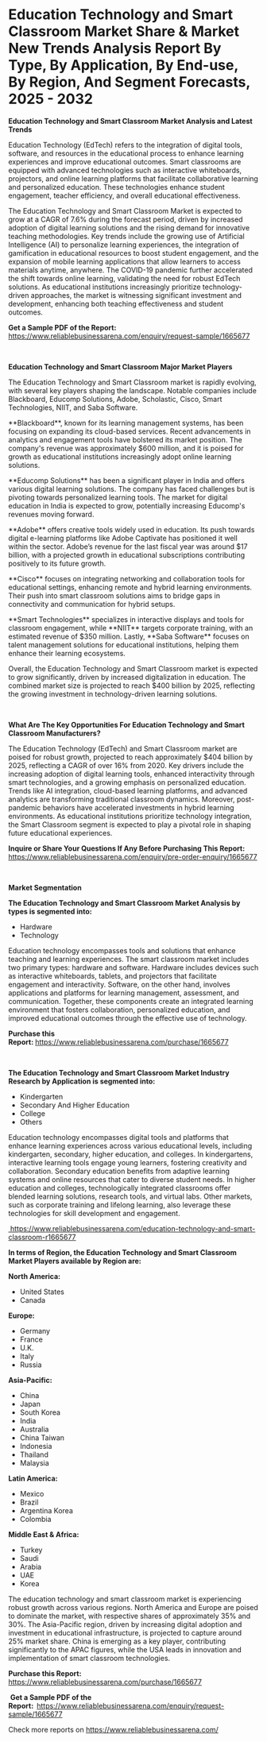 <p><h1>Education Technology and Smart Classroom Market Share & Market New Trends Analysis Report By Type, By Application, By End-use, By Region, And Segment Forecasts, 2025 - 2032</h1></p><p><strong>Education Technology and Smart Classroom Market Analysis and Latest Trends</strong></p>
<p><p>Education Technology (EdTech) refers to the integration of digital tools, software, and resources in the educational process to enhance learning experiences and improve educational outcomes. Smart classrooms are equipped with advanced technologies such as interactive whiteboards, projectors, and online learning platforms that facilitate collaborative learning and personalized education. These technologies enhance student engagement, teacher efficiency, and overall educational effectiveness.</p><p>The Education Technology and Smart Classroom Market is expected to grow at a CAGR of 7.6% during the forecast period, driven by increased adoption of digital learning solutions and the rising demand for innovative teaching methodologies. Key trends include the growing use of Artificial Intelligence (AI) to personalize learning experiences, the integration of gamification in educational resources to boost student engagement, and the expansion of mobile learning applications that allow learners to access materials anytime, anywhere. The COVID-19 pandemic further accelerated the shift towards online learning, validating the need for robust EdTech solutions. As educational institutions increasingly prioritize technology-driven approaches, the market is witnessing significant investment and development, enhancing both teaching effectiveness and student outcomes.</p></p>
<p><strong>Get a Sample PDF of the Report:&nbsp;</strong> <a href="https://www.reliablebusinessarena.com/enquiry/request-sample/1665677?utm_campaign=2947&utm_medium=2&utm_source=Github&utm_content=ia&utm_term=11032025&utm_id=education-technology-and-smart-classroom">https://www.reliablebusinessarena.com/enquiry/request-sample/1665677</a></p>
<p>&nbsp;</p>
<p><strong>Education Technology and Smart Classroom Major Market Players</strong></p>
<p><p>The Education Technology and Smart Classroom market is rapidly evolving, with several key players shaping the landscape. Notable companies include Blackboard, Educomp Solutions, Adobe, Scholastic, Cisco, Smart Technologies, NIIT, and Saba Software.</p><p>**Blackboard**, known for its learning management systems, has been focusing on expanding its cloud-based services. Recent advancements in analytics and engagement tools have bolstered its market position. The company's revenue was approximately $600 million, and it is poised for growth as educational institutions increasingly adopt online learning solutions.</p><p>**Educomp Solutions** has been a significant player in India and offers various digital learning solutions. The company has faced challenges but is pivoting towards personalized learning tools. The market for digital education in India is expected to grow, potentially increasing Educomp's revenues moving forward.</p><p>**Adobe** offers creative tools widely used in education. Its push towards digital e-learning platforms like Adobe Captivate has positioned it well within the sector. Adobe’s revenue for the last fiscal year was around $17 billion, with a projected growth in educational subscriptions contributing positively to its future growth.</p><p>**Cisco** focuses on integrating networking and collaboration tools for educational settings, enhancing remote and hybrid learning environments. Their push into smart classroom solutions aims to bridge gaps in connectivity and communication for hybrid setups.</p><p>**Smart Technologies** specializes in interactive displays and tools for classroom engagement, while **NIIT** targets corporate training, with an estimated revenue of $350 million. Lastly, **Saba Software** focuses on talent management solutions for educational institutions, helping them enhance their learning ecosystems. </p><p>Overall, the Education Technology and Smart Classroom market is expected to grow significantly, driven by increased digitalization in education. The combined market size is projected to reach $400 billion by 2025, reflecting the growing investment in technology-driven learning solutions.</p></p>
<p>&nbsp;</p>
<p><strong>What Are The Key Opportunities For Education Technology and Smart Classroom Manufacturers?</strong></p>
<p><p>The Education Technology (EdTech) and Smart Classroom market are poised for robust growth, projected to reach approximately $404 billion by 2025, reflecting a CAGR of over 16% from 2020. Key drivers include the increasing adoption of digital learning tools, enhanced interactivity through smart technologies, and a growing emphasis on personalized education. Trends like AI integration, cloud-based learning platforms, and advanced analytics are transforming traditional classroom dynamics. Moreover, post-pandemic behaviors have accelerated investments in hybrid learning environments. As educational institutions prioritize technology integration, the Smart Classroom segment is expected to play a pivotal role in shaping future educational experiences.</p></p>
<p><strong>Inquire or Share Your Questions If Any Before Purchasing This Report:</strong> <a href="https://www.reliablebusinessarena.com/enquiry/pre-order-enquiry/1665677?utm_campaign=2947&utm_medium=2&utm_source=Github&utm_content=ia&utm_term=11032025&utm_id=education-technology-and-smart-classroom">https://www.reliablebusinessarena.com/enquiry/pre-order-enquiry/1665677</a></p>
<p>&nbsp;</p>
<p><strong>Market Segmentation</strong></p>
<p><strong>The Education Technology and Smart Classroom Market Analysis by types is segmented into:</strong></p>
<p><ul><li>Hardware</li><li>Technology</li></ul></p>
<p><p>Education technology encompasses tools and solutions that enhance teaching and learning experiences. The smart classroom market includes two primary types: hardware and software. Hardware includes devices such as interactive whiteboards, tablets, and projectors that facilitate engagement and interactivity. Software, on the other hand, involves applications and platforms for learning management, assessment, and communication. Together, these components create an integrated learning environment that fosters collaboration, personalized education, and improved educational outcomes through the effective use of technology.</p></p>
<p><strong>Purchase this Report:&nbsp;</strong><a href="https://www.reliablebusinessarena.com/purchase/1665677?utm_campaign=2947&utm_medium=2&utm_source=Github&utm_content=ia&utm_term=11032025&utm_id=education-technology-and-smart-classroom">https://www.reliablebusinessarena.com/purchase/1665677</a></p>
<p>&nbsp;</p>
<p><strong>The Education Technology and Smart Classroom Market Industry Research by Application is segmented into:</strong></p>
<p><ul><li>Kindergarten</li><li>Secondary And Higher Education</li><li>College</li><li>Others</li></ul></p>
<p><p>Education technology encompasses digital tools and platforms that enhance learning experiences across various educational levels, including kindergarten, secondary, higher education, and colleges. In kindergartens, interactive learning tools engage young learners, fostering creativity and collaboration. Secondary education benefits from adaptive learning systems and online resources that cater to diverse student needs. In higher education and colleges, technologically integrated classrooms offer blended learning solutions, research tools, and virtual labs. Other markets, such as corporate training and lifelong learning, also leverage these technologies for skill development and engagement.</p></p>
<p><a href="https://www.reliablebusinessarena.com/education-technology-and-smart-classroom-r1665677?utm_campaign=2947&utm_medium=2&utm_source=Github&utm_content=ia&utm_term=11032025&utm_id=education-technology-and-smart-classroom">&nbsp;https://www.reliablebusinessarena.com/education-technology-and-smart-classroom-r1665677</a></p>
<p><strong>In terms of Region, the Education Technology and Smart Classroom Market Players available by Region are:</strong></p>
<p>
    <p> <strong> North America: </strong>
        <ul>
            <li>United States</li>
            <li>Canada</li>
        </ul>
        </p> 
    <p> <strong> Europe: </strong>
        <ul>
            <li>Germany</li>
            <li>France</li>
            <li>U.K.</li>
            <li>Italy</li>
            <li>Russia</li>
        </ul>
        </p> 
    <p> <strong> Asia-Pacific: </strong>
        <ul>
            <li>China</li>
            <li>Japan</li>
            <li>South Korea</li>
            <li>India</li>
            <li>Australia</li>
            <li>China Taiwan</li>
            <li>Indonesia</li>
            <li>Thailand</li>
            <li>Malaysia</li>
        </ul>
        </p> 
    <p> <strong> Latin America: </strong>
        <ul>
            <li>Mexico</li>
            <li>Brazil</li>
            <li>Argentina Korea</li>
            <li>Colombia</li>
        </ul>
        </p> 
    <p> <strong> Middle East & Africa: </strong>
        <ul>
            <li>Turkey</li>
            <li>Saudi</li>
            <li>Arabia</li>
            <li>UAE</li>
            <li>Korea</li>
        </ul>
    </p>
    </p>
<p><p>The education technology and smart classroom market is experiencing robust growth across various regions. North America and Europe are poised to dominate the market, with respective shares of approximately 35% and 30%. The Asia-Pacific region, driven by increasing digital adoption and investment in educational infrastructure, is projected to capture around 25% market share. China is emerging as a key player, contributing significantly to the APAC figures, while the USA leads in innovation and implementation of smart classroom technologies.</p></p>
<p><strong>Purchase this Report: </strong><a href="https://www.reliablebusinessarena.com/purchase/1665677?utm_campaign=2947&utm_medium=2&utm_source=Github&utm_content=ia&utm_term=11032025&utm_id=education-technology-and-smart-classroom">https://www.reliablebusinessarena.com/purchase/1665677</a></p>
<p>&nbsp;<strong>Get a Sample PDF of the Report:&nbsp;&nbsp;</strong><a href="https://www.reliablebusinessarena.com/enquiry/request-sample/1665677?utm_campaign=2947&utm_medium=2&utm_source=Github&utm_content=ia&utm_term=11032025&utm_id=education-technology-and-smart-classroom">https://www.reliablebusinessarena.com/enquiry/request-sample/1665677</a></p>
<p><strong></strong></p>
<p>Check more reports on <a href="https://www.reliablebusinessarena.com/?utm_campaign=2947&utm_medium=2&utm_source=Github&utm_content=ia&utm_term=11032025&utm_id=education-technology-and-smart-classroom">https://www.reliablebusinessarena.com/</a></p>